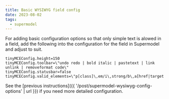 ```yaml
---
title: Basic WYSIWYG field config
date: 2023-08-02
tags:
  - supermodel
---
```


For adding basic configuration options so that only simple text is alowed in a field, add the following into the configuration for the field in Supermodel and adjust to suit.

~~~shell
tinyMCEConfig.height=150
tinyMCEConfig.toolbar=\"undo redo | bold italic | pastetext | link unlink | removeformat code\"
tinyMCEConfig.statusbar=false
tinyMCEConfig.valid_elements=\"p[class]\,em/i\,strong/b\,a[href|target|title]\,br\,span[class]\"
~~~

See the [previous instructions]({{ '/post/supermodel-wysiwyg-config-options' | url }}) if you need more detailed configuration.
